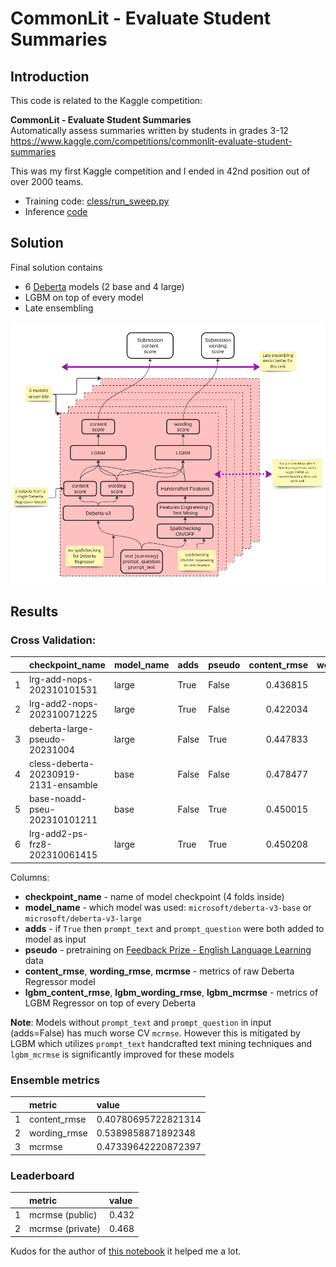 # CommonLit - Evaluate Student Summaries

## Introduction


This code is related to the Kaggle competition:  

**CommonLit - Evaluate Student Summaries**   
Automatically assess summaries written by students in grades 3-12  
https://www.kaggle.com/competitions/commonlit-evaluate-student-summaries

This was my first Kaggle competition and I ended in 42nd position out of over 2000 teams.

* Training code: [cless/run_sweep.py](https://github.com/Lukasz-Cesarski/cless/blob/main/cless/run_sweep.py)  
* Inference [code](https://www.kaggle.com/code/luki493/lgbm-ensemble-iter-e6-open)

## Solution

Final solution contains
* 6 [Deberta](https://huggingface.co/docs/transformers/model_doc/deberta) models (2 base and 4 large)
* LGBM on top of every model 
* Late ensembling


![solution](./solution.png "solution")


## Results

### Cross Validation:

|    | checkpoint_name                      | model_name   | adds   | pseudo |   content_rmse |   wording_rmse |   mcrmse |   lgbm_content_rmse |   lgbm_wording_rmse |   lgbm_mcrmse |
|---:|:-------------------------------------|:-------------|:-------|:-------|---------------:|---------------:|---------:|--------------------:|--------------------:|--------------:|
|  1 | lrg-add-nops-202310101531            | large        | True   | False  |       0.436815 |       0.563804 | 0.500309 |            0.416913 |            0.547992 |      0.482452 |
|  2 | lrg-add2-nops-202310071225           | large        | True   | False  |       0.422034 |       0.557535 | 0.489785 |            0.422094 |            0.552657 |      0.487376 |
|  3 | deberta-large-pseudo-20231004        | large        | False  | True   |       0.447833 |       0.599299 | 0.523566 |            0.431393 |            0.559015 |      0.495204 |
|  4 | cless-deberta-20230919-2131-ensamble | base         | False  | False  |       0.478477 |       0.6168   | 0.547638 |            0.436959 |            0.556711 |      0.496835 |
|  5 | base-noadd-pseu-202310101211         | base         | False  | True   |       0.450015 |       0.631051 | 0.540533 |            0.426784 |            0.570818 |      0.498801 |
|  6 | lrg-add2-ps-frz8-202310061415        | large        | True   | True   |       0.450208 |       0.574412 | 0.51231  |            0.439451 |            0.563622 |      0.501536 |

Columns:
* **checkpoint_name** - name of model checkpoint (4 folds inside) 
* **model_name** - which model was used: `microsoft/deberta-v3-base` or `microsoft/deberta-v3-large`
* **adds** - if `True` then `prompt_text` and `prompt_question` were both added to model as input
* **pseudo** - pretraining on [Feedback Prize - English Language Learning](https://www.kaggle.com/competitions/feedback-prize-english-language-learning/data) data
* **content_rmse**, **wording_rmse**, **mcrmse** - metrics of raw Deberta Regressor model 
* **lgbm_content_rmse**, **lgbm_wording_rmse**, **lgbm_mcrmse** - metrics of LGBM Regressor on top of every Deberta


**Note**: Models without `prompt_text` and `prompt_question` in input (adds=False) has much worse CV `mcrmse`. 
However this is mitigated by LGBM which utilizes `prompt_text` handcrafted text mining techniques and `lgbm_mcrmse` 
is significantly improved for these models

### Ensemble metrics

|   | metric                    | value |
|--:|:--------------------------|:------|
| 1 | content_rmse | 0.40780695722821314 | 
| 2 | wording_rmse | 0.5389858871892348 | 
| 3 | mcrmse | 0.47339642220872397 | 

### Leaderboard

|   | metric           | value |
|--:|:-----------------|:------|
| 1 | mcrmse (public)  | 0.432 | 
| 2 | mcrmse (private) | 0.468 |

Kudos for the author of [this notebook](https://www.kaggle.com/code/tsunotsuno/updated-debertav3-lgbm-with-spell-autocorrect) it helped me a lot.
